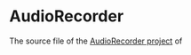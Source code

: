 # AudioRecorder


The source file of the [AudioRecorder project](https://webaudiodemos.appspot.com/AudioRecorder/index.html) of 

